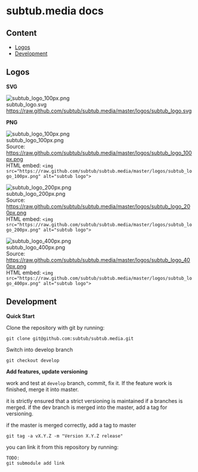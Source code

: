 # subtub.media docs

## Content

- [Logos](#logos)
- [Development](#development)

## Logos
**SVG**

![subtub_logo_100px.png](https://raw.github.com/subtub/subtub.media/master/logos/subtub_logo_100px.png)  
subtub_logo.svg  
https://raw.github.com/subtub/subtub.media/master/logos/subtub_logo.svg  

**PNG**

![subtub_logo_100px.png](https://raw.github.com/subtub/subtub.media/master/logos/subtub_logo_100px.png)  
subtub_logo_100px.png  
Source: https://raw.github.com/subtub/subtub.media/master/logos/subtub_logo_100px.png  
HTML embed: ```<img src="https://raw.github.com/subtub/subtub.media/master/logos/subtub_logo_100px.png" alt="subtub logo">```

![subtub_logo_200px.png](https://raw.github.com/subtub/subtub.media/master/logos/subtub_logo_200px.png)  
subtub_logo_200px.png  
Source: https://raw.github.com/subtub/subtub.media/master/logos/subtub_logo_200px.png  
HTML embed: ```<img src="https://raw.github.com/subtub/subtub.media/master/logos/subtub_logo_200px.png" alt="subtub logo">```

![subtub_logo_400px.png](https://raw.github.com/subtub/subtub.media/master/logos/subtub_logo_400px.png)  
subtub_logo_400px.png  
Source: https://raw.github.com/subtub/subtub.media/master/logos/subtub_logo_400px.png  
HTML embed: ```<img src="https://raw.github.com/subtub/subtub.media/master/logos/subtub_logo_400px.png" alt="subtub logo">```

## Development

**Quick Start**

Clone the repository with git by running:

	git clone git@github.com:subtub/subtub.media.git

Switch into develop branch

	git checkout develop

**Add features, update versioning**  

work and test at ```develop``` branch, commit, fix it. If the feature work is finished, merge it into master.  

it is strictly ensured that a strict versioning is maintained if a branches is merged. if the dev branch is merged into the master, add a tag for versioning.  

if the master is merged correctly, add a tag to master
```
git tag -a vX.Y.Z -m "Version X.Y.Z release" 
```

you can link it from this repository by running:
```
TODO:
git submodule add link
```
